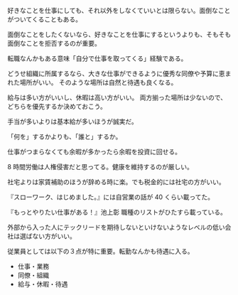 好きなことを仕事にしても、それ以外をしなくていいとは限らない。面倒なことがついてくることもある。

面倒なことをしたくないなら、好きなことを仕事にするというよりも、そもそも面倒なことを拒否するのが重要。

転職なんかもある意味「自分で仕事を取ってくる」経験である。

どうせ組織に所属するなら、大きな仕事ができるように優秀な同僚や予算に恵まれた場所がいい。
そのような場所は自然と待遇も良くなる。

給与は多い方がいいし、休暇は高い方がいい。
両方揃った場所は少ないので、どちらを優先するか決めておこう。

手当が多いよりは基本給が多いほうが誠実だ。

「何を」するかよりも、「誰と」するか。

仕事がつまらなくても余暇が多かったら余暇を投資に回せる。

8 時間労働は人権侵害だと思ってる。健康を維持するのが厳しい。

社宅よりは家賃補助のほうが辞める時に楽。でも税金的には社宅の方がいい。

『スローワーク、はじめました。』には自営業の話が 40 くらい載ってた。

『もっとやりたい仕事がある！』池上彰
職種のリストがひたすら載っている。

外部から入った人にテックリードを期待しないといけないようなレベルの低い会社は選ばない方がいい。

従業員としては以下の３点が特に重要。転勤なんかも待遇に入る。

- 仕事・業務
- 同僚・組織
- 給与・休暇・待遇
